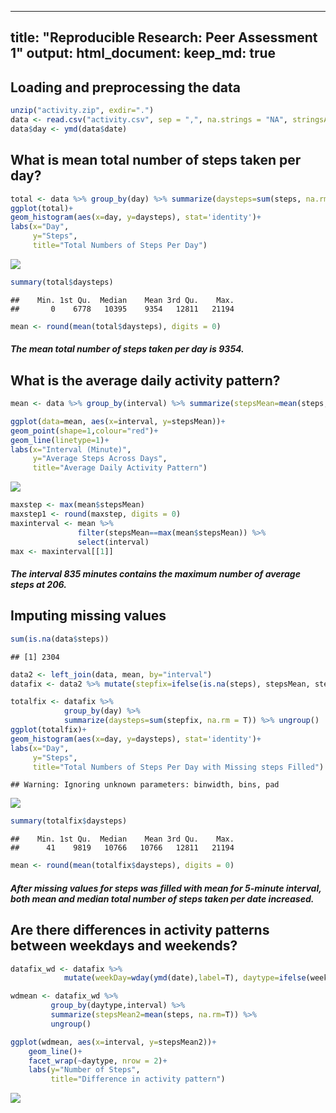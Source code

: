 
---
title: "Reproducible Research: Peer Assessment 1"
output: 
  html_document:
    keep_md: true
---



## Loading and preprocessing the data


```r
unzip("activity.zip", exdir=".")
data <- read.csv("activity.csv", sep = ",", na.strings = "NA", stringsAsFactors = F)
data$day <- ymd(data$date)
```
## What is mean total number of steps taken per day?

```r
total <- data %>% group_by(day) %>% summarize(daysteps=sum(steps, na.rm = T)) %>% ungroup()
ggplot(total)+
geom_histogram(aes(x=day, y=daysteps), stat='identity')+
labs(x="Day",
     y="Steps",
     title="Total Numbers of Steps Per Day")
```

![](PA1_template_files/figure-html/unnamed-chunk-1-1.png)<!-- -->

```r
summary(total$daysteps)
```

```
##    Min. 1st Qu.  Median    Mean 3rd Qu.    Max. 
##       0    6778   10395    9354   12811   21194
```

```r
mean <- round(mean(total$daysteps), digits = 0)
```

#### *The mean total number of steps taken per day is **9354**.* ####



## What is the average daily activity pattern?

```r
mean <- data %>% group_by(interval) %>% summarize(stepsMean=mean(steps, na.rm=T)) %>% ungroup()

ggplot(data=mean, aes(x=interval, y=stepsMean))+
geom_point(shape=1,colour="red")+
geom_line(linetype=1)+
labs(x="Interval (Minute)",
     y="Average Steps Across Days",
     title="Average Daily Activity Pattern")
```

![](PA1_template_files/figure-html/unnamed-chunk-2-1.png)<!-- -->

```r
maxstep <- max(mean$stepsMean)
maxstep1 <- round(maxstep, digits = 0)
maxinterval <- mean %>% 
               filter(stepsMean==max(mean$stepsMean)) %>% 
               select(interval)
max <- maxinterval[[1]]
```

#### *The interval **835** minutes contains the maximum number of average steps at **206**.* ####


## Imputing missing values

```r
sum(is.na(data$steps))
```

```
## [1] 2304
```

```r
data2 <- left_join(data, mean, by="interval")
datafix <- data2 %>% mutate(stepfix=ifelse(is.na(steps), stepsMean, steps))

totalfix <- datafix %>% 
            group_by(day) %>% 
            summarize(daysteps=sum(stepfix, na.rm = T)) %>% ungroup()
ggplot(totalfix)+
geom_histogram(aes(x=day, y=daysteps), stat='identity')+
labs(x="Day",
     y="Steps",
     title="Total Numbers of Steps Per Day with Missing steps Filled")
```

```
## Warning: Ignoring unknown parameters: binwidth, bins, pad
```

![](PA1_template_files/figure-html/unnamed-chunk-4-1.png)<!-- -->

```r
summary(totalfix$daysteps)
```

```
##    Min. 1st Qu.  Median    Mean 3rd Qu.    Max. 
##      41    9819   10766   10766   12811   21194
```

```r
mean <- round(mean(totalfix$daysteps), digits = 0)
```
#### *After missing values for steps was filled with mean for 5-minute interval,  both mean and median total number of steps taken per date **increased**.* ####


## Are there differences in activity patterns between weekdays and weekends?


```r
datafix_wd <- datafix %>% 
            mutate(weekDay=wday(ymd(date),label=T), daytype=ifelse(weekDay %in% c('Sat','Sun'), "weekend","weekday"))

wdmean <- datafix_wd %>% 
         group_by(daytype,interval) %>% 
         summarize(stepsMean2=mean(steps, na.rm=T)) %>% 
         ungroup()

ggplot(wdmean, aes(x=interval, y=stepsMean2))+
    geom_line()+
    facet_wrap(~daytype, nrow = 2)+
    labs(y="Number of Steps",
         title="Difference in activity pattern")
```

![](PA1_template_files/figure-html/unnamed-chunk-5-1.png)<!-- -->

